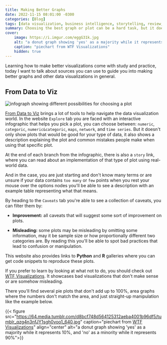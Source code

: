 ```yaml
---
title: Making Better Graphs
date: 2022-11-15 08:01:00 -0300
categories: [Blog]
tags: [data visualization, business intelligence, storytelling, review, ethic]
summary: Choosing the best graph or plot can be a hard task, but it doesn't need to be.
cover:
    image: https://i.imgur.com/eggG31k.jpg
    alt: "a donut graph showing 'yes' as a majority while it represents 10%, and 'no' as a minority while it represents 90%"
    caption: "piechart from WTF Visualizations"
    hidden: true
---
```


Learning how to make better visualizations come with study and practice, today I want to talk about sources you can use to guide you into making better graphs and other data visualizations in general.

## From Data to Viz

![infograph showing different possibilities for choosing a plot](https://i.imgur.com/416qeWj.png)

[From Data to Viz](https://www.data-to-viz.com/) brings a lot of tools to help navigate the data visualization world. In the website `Explore` tab you are faced with an interactive infographic that helps you pick a plot, you can choose between: `numeric`, `categoric`, `numeric&categoric`, `maps`, `network`, and `time series`. But it doesn't only show plots that would be good for your type of data, it also shows a description explaining the plot and common mistakes people make when using that specific plot.

At the end of each branch from the infographic, there is also a `story` link, where you can read about an implementation of that type of plot using real-world data.

And in the case, you are just starting and don't know many terms or are unsure if your data contains `too many` or `few` points when you rest your mouse over the options nodes you'll be able to see a description with an example table representing what that means. 

By heading to the `Caveats` tab you're able to see a collection of caveats, you can filter them by:

 - **Improvement:** all caveats that will suggest some sort of improvement on plots.

 - **Misleading:** some plots may be misleading by omitting some information, may it be sample size or how proportionally different two categories are. By reading this you'll be able to spot bad practices that lead to confusion or manipulation.

This website also provides links to **Python** and **R** galleries where you can get code snippets to reproduce these plots.

If you prefer to learn by looking at what not to do, you should check out [WTF Visualizations](https://viz.wtf/). It showcases bad visualizations that don't make sense or are somehow misleading.

There you'll find several pie plots that don't add up to 100%, area graphs where the numbers don't match the area, and just straight-up manipulation like the example below.

{{< figure src="https://64.media.tumblr.com/d8bcf748d564125312aeba4001b96df5/tumblr_qzg4n3nfJY1sgh0voo1_640.jpg" caption="piechart from [WTF Visualizations](https://viz.wtf/)" align="center" alt="a donut graph showing 'yes' as a majority while it represents 10%, and 'no' as a minority while it represents 90%">}}